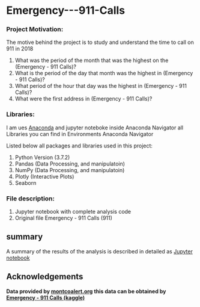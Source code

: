 # Emergency---911-Calls


### Project Motivation:
The motive behind the project is to study and understand the time to call on 911 in 2018
  <ol>
  <li>What was the period of the month that was the highest on the (Emergency - 911 Calls)?</li>
  <li>What is the period of the day that month was the highest in (Emergency - 911 Calls)?</li>
  <li>What period of the hour that day was the highest in (Emergency - 911 Calls)?</li>
  <li>What were the first address in (Emergency - 911 Calls)?</li>
  </ol>
  
  ### Libraries:
I am ues <a href="anaconda.com">Anaconda</a> and jupyter noteboke inside Anaconda Navigator all Libraries you can find in Environments Anaconda Navigator

Listed below all packages and libraries used in this project:
<ol>
<li>Python Version (3.7.2)
<li>Pandas (Data Processing, and manipulatoin)
<li>NumPy (Data Processing, and manipulatoin)
<li>Plotly (Interactive Plots)
<li>Seaborn
</ol>


### File description:
<ol>
<li> Jupyter notebook with complete analysis code
<li> Original file Emergency - 911 Calls (911)
</ol>

## summary
A summary of the results of the analysis is described in detailed as <a href="">Jupyter notebook</a>


## Acknowledgements
<b>Data provided by <a href="https://montcoalert.org/">montcoalert.org</a> this data can be obtained by <a href="https://www.kaggle.com/mchirico/montcoalert">Emergency - 911 Calls (kaggle)
</a></b>
